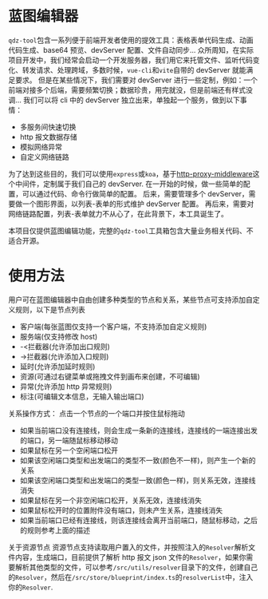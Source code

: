 # 蓝图编辑器

`qdz-tool`包含一系列便于前端开发者使用的提效工具：表格表单代码生成、动画代码生成、base64 预览、devServer 配置、文件自动同步...
众所周知，在实际项目开发中，我们经常会启动一个开发服务器，我们用它来托管文件、监听代码变化、转发请求、处理跨域，多数时候，`vue-cli`和`vite`自带的 devServer 就能满足要求。
但是在某些情况下，我们需要对 devServer 进行一些定制，例如：一个前端对接多个后端，需要频繁切换；数据珍贵，用完就没，但是前端还有样式没调...
我们可以将 cli 中的 devServer 独立出来，单独起一个服务，做到以下事情：

- 多服务间快速切换
- http 报文数据存储
- 模拟网络异常
- 自定义网络链路

为了达到这些目的，我们可以使用`express`或`koa`，基于[http-proxy-middleware](https://github.com/chimurai/http-proxy-middleware)这个中间件，定制属于我们自己的 devServer.
在一开始的时候，做一些简单的配置，可以通过代码、命令行做简单的配置。
后来，需要管理多个 devServer，需要做一个图形界面，以列表-表单的形式维护 devServer 配置。
再后来，需要对网络链路配置，列表-表单就力不从心了，在此背景下，本工具诞生了。

本项目仅提供蓝图编辑功能，完整的`qdz-tool`工具箱包含大量业务相关代码、不适合开源。

# 使用方法

用户可在蓝图编辑器中自由创建多种类型的节点和关系，某些节点可支持添加自定义规则，以下是节点列表

- 客户端(每张蓝图仅支持一个客户端，不支持添加自定义规则)
- 服务端(仅支持修改 host)
- -<拦截器(允许添加出口规则)
- \->拦截器(允许添加入口规则)
- 延时(允许添加延时规则)
- 资源(可通过右键菜单或拖拽文件到画布来创建，不可编辑)
- 异常(允许添加 http 异常规则)
- 标注(可编辑文本信息，无输入输出端口)

关系操作方式：
点击一个节点的一个端口并按住鼠标拖动

- 如果当前端口没有连接线，则会生成一条新的连接线，连接线的一端连接出发的端口，另一端随鼠标移动移动
- 如果鼠标在另一个空闲端口松开
- 如果该空闲端口类型和出发端口的类型不一致(颜色不一样)，则产生一个新的关系
- 如果该空闲端口类型和出发端口的类型一致(颜色一样)，则关系无效，连接线消失
- 如果鼠标在另一个非空闲端口松开，关系无效，连接线消失
- 如果鼠标松开时的位置附件没有端口，则未产生关系，连接线消失
- 如果当前端口已经有连接线，则该连接线会离开当前端口，随鼠标移动，之后的规则参考上面的描述

关于资源节点
资源节点支持读取用户置入的文件，并按照注入的`Resolver`解析文件内容，生成端口，目前提供了解析 http 报文 json 文件的`Resolver`，如果你需要解析其他类型的文件，可以参考`/src/utils/resolver`目录下的文件，创建自己的`Resolver`，然后在`/src/store/blueprint/index.ts`的`resolverList`中，注入你的`Resolver`.
